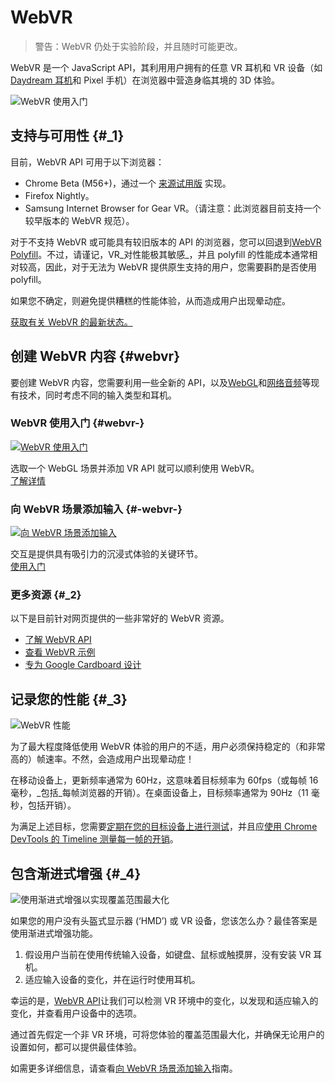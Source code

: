 # WebVR

> 警告：WebVR 仍处于实验阶段，并且随时可能更改。

WebVR 是一个 JavaScript API，其利用用户拥有的任意 VR 耳机和 VR 设备（如[Daydream 耳机](https://vr.google.com/daydream/?hl=zh-cn)和 Pixel 手机）在浏览器中营造身临其境的 3D 体验。

![](https://developers.google.com/web/fundamentals/vr/img/getting-started-with-webvr.jpg?hl=zh-cn "WebVR 使用入门")

## 支持与可用性 {#_1}

目前，WebVR API 可用于以下浏览器：

* Chrome Beta \(M56+\)，通过一个
  [来源试用版](https://github.com/jpchase/OriginTrials/blob/gh-pages/developer-guide.md)
  实现。
* Firefox Nightly。
* Samsung Internet Browser for Gear VR。（请注意：此浏览器目前支持一个较早版本的 WebVR 规范）。

对于不支持 WebVR 或可能具有较旧版本的 API 的浏览器，您可以回退到[WebVR Polyfill](https://github.com/googlevr/webvr-polyfill)。不过，请谨记，VR_对性能极其敏感_，并且 polyfill 的性能成本通常相对较高，因此，对于无法为 WebVR 提供原生支持的用户，您需要斟酌是否使用 polyfill。

如果您不确定，则避免提供糟糕的性能体验，从而造成用户出现晕动症。

[获取有关 WebVR 的最新状态。](status/index-hl=zh-cn.html)

## 创建 WebVR 内容 {#webvr}

要创建 WebVR 内容，您需要利用一些全新的 API，以及[WebGL](https://developer.mozilla.org/en-US/docs/Web/API/WebGL_API/Tutorial)和[网络音频](https://developer.mozilla.org/en-US/docs/Web/API/Web_Audio_API)等现有技术，同时考虑不同的输入类型和耳机。

### WebVR 使用入门 {#webvr-}

[![](https://developers.google.com/web/fundamentals/vr/img/getting-started-with-webvr.jpg?hl=zh-cn "WebVR 使用入门")](getting-started-with-webvr/index-hl=zh-cn.html)

选取一个 WebGL 场景并添加 VR API 就可以顺利使用 WebVR。  
[了解详情](getting-started-with-webvr/index-hl=zh-cn.html)

### 向 WebVR 场景添加输入 {#-webvr-}

[![](https://developers.google.com/web/fundamentals/vr/img/adding-input-to-a-webvr-scene.jpg?hl=zh-cn "向 WebVR 场景添加输入")](adding-input-to-a-webvr-scene/index-hl=zh-cn.html)

交互是提供具有吸引力的沉浸式体验的关键环节。  
[使用入门](adding-input-to-a-webvr-scene/index-hl=zh-cn.html)

### 更多资源 {#_2}

以下是目前针对网页提供的一些非常好的 WebVR 资源。

* [了解 WebVR API](https://developer.mozilla.org/en-US/docs/Web/API/WebVR_API)
* [查看 WebVR 示例](https://webvr.info/samples/)
* [专为 Google Cardboard 设计](https://www.google.com/design/spec-vr/designing-for-google-cardboard/a-new-dimension.html?hl=zh-cn)

## 记录您的性能 {#_3}

![](https://developers.google.com/web/fundamentals/vr/img/oce.png?hl=zh-cn "WebVR 性能")

为了最大程度降低使用 WebVR 体验的用户的不适，用户必须保持稳定的（和非常高的）帧速率。不然，会造成用户出现晕动症！

在移动设备上，更新频率通常为 60Hz，这意味着目标频率为 60fps（或每帧 16 毫秒，_包括_每帧浏览器的开销）。在桌面设备上，目标频率通常为 90Hz（11 毫秒，包括开销）。

为满足上述目标，您需要[定期在您的目标设备上进行测试](https://developers.google.com/web/tools/chrome-devtools/remote-debugging/?hl=zh-cn)，并且应[使用 Chrome DevTools 的 Timeline 测量每一帧的开销](https://developers.google.com/web/tools/chrome-devtools/evaluate-performance/timeline-tool?hl=zh-cn)。

## 包含渐进式增强 {#_4}

![](https://developers.google.com/web/fundamentals/vr/img/touch-input.png?hl=zh-cn "使用渐进式增强以实现覆盖范围最大化")

如果您的用户没有头盔式显示器 \(‘HMD’\) 或 VR 设备，您该怎么办？最佳答案是使用渐进式增强功能。

1. 假设用户当前在使用传统输入设备，如键盘、鼠标或触摸屏，没有安装 VR 耳机。
2. 适应输入设备的变化，并在运行时使用耳机。

幸运的是，[WebVR API](https://developer.mozilla.org/en-US/docs/Web/API/WebVR_API)让我们可以检测 VR 环境中的变化，以发现和适应输入的变化，并查看用户设备中的选项。

通过首先假定一个非 VR 环境，可将您体验的覆盖范围最大化，并确保无论用户的设置如何，都可以提供最佳体验。

如需更多详细信息，请查看[向 WebVR 场景添加输入](adding-input-to-a-webvr-scene/index-hl=zh-cn.html)指南。



